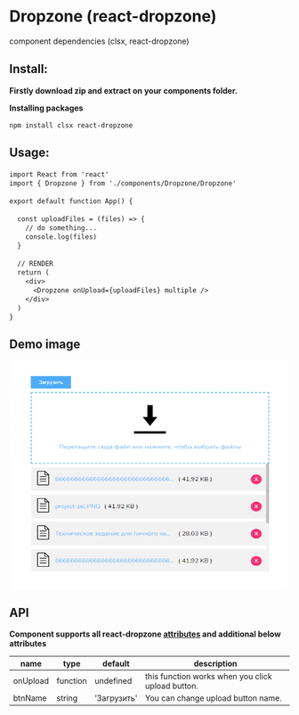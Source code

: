 # Dropzone (react-dropzone)

component dependencies (clsx, react-dropzone)

## Install:

**Firstly download zip and extract on your components folder.**

**Installing packages**

```
npm install clsx react-dropzone
```

## Usage:

```
import React from 'react'
import { Dropzone } from './components/Dropzone/Dropzone'

export default function App() {

  const uploadFiles = (files) => {
    // do something...
    console.log(files)
  }

  // RENDER
  return (
    <div>
      <Dropzone onUpload={uploadFiles} multiple />
    </div>
  )
}
```

## Demo image

<img align="center" width="500" height="410" src="https://github.com/mkuysunov/Dropzone-react-dropzone-/blob/main/images/demo-image.png">

## API

<strong>
  Component supports all react-dropzone 
  <a href="https://react-dropzone.js.org/#src" target="_blank">attributes</a>
  and additional below attributes
</strong>  




| name     | type     | default     | description                                       |
| -------- | -------- | ----------- | ------------------------------------------------- |
| onUpload | function | undefined   | this function works when you click upload button. |
| btnName  | string   | 'Загрузить' | You can change upload button name.                |
